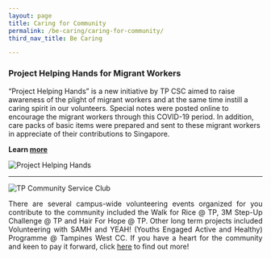 ```yaml
---
layout: page
title: Caring for Community
permalink: /be-caring/caring-for-community/
third_nav_title: Be Caring

---
```

### Project Helping Hands for Migrant Workers ###
“Project Helping Hands” is a new initiative by TP CSC aimed to raise awareness of the plight of migrant workers and at the same time instill a caring spirit in our volunteers. Special notes were posted online to encourage the migrant workers through this COVID-19 period. In addition, care packs of basic items were prepared and sent to these migrant workers in appreciate of their contributions to Singapore. 

**Learn [more](https://projecthelpinghands1.wixsite.com/mysite)**

![Project Helping Hands]({{site.baseurl}}/images/BeCaring-project_helping_hands.JPG)

---
![TP Community Service Club]({{site.baseurl}}/images/BeCaring-mid_autumn_festival.jpg)
<div style="text-align: justify">
    <p>
    There are several campus-wide volunteering events organized for you contribute to the community included the Walk for Rice @ TP, 3M Step-Up Challenge @ TP and Hair For Hope @ TP. Other long term projects included Volunteering with SAMH and YEAH! (Youths Engaged Active and Healthy) Programme @ Tampines West CC.  If you have a heart for the community and keen to pay it forward, click <a href="https://www.instagram.com/p/CA79lJFnZIn/?utm_source=ig_web_copy_link">here</a> to find out more!
    </p>
</div>